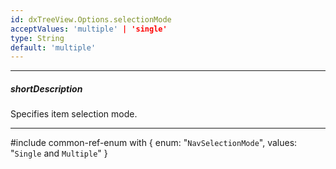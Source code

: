 ```yaml
---
id: dxTreeView.Options.selectionMode
acceptValues: 'multiple' | 'single'
type: String
default: 'multiple'
---
```

---
##### shortDescription
Specifies item selection mode.

---
#include common-ref-enum with {
    enum: "`NavSelectionMode`",
    values: "`Single` and `Multiple`"
}